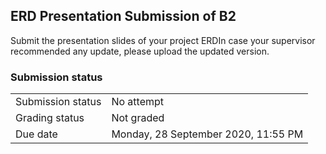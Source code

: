 <h2>ERD Presentation Submission of B2 </h2>Submit the presentation slides of your project ERDIn case your supervisor recommended any update, please upload the updated version. 

<h3>Submission status</h3><table>
<tbody><tr>
<td>Submission status</td>
<td>No attempt</td>
</tr>
<tr>
<td>Grading status</td>
<td>Not graded</td>
</tr>
<tr>
<td>Due date</td>
<td>Monday, 28 September 2020, 11:55 PM</td>
</tr>

</tbody>
</table>



